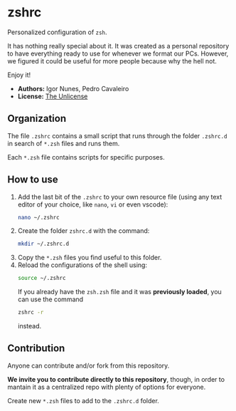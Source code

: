 # zshrc

Personalized configuration of `zsh`.

It has nothing really special about it. It was created as a personal repository to have everything ready to use for whenever we format our PCs. However, we figured it could be useful for more people because why the hell not.

Enjoy it!

* **Authors:** Igor Nunes, Pedro Cavaleiro
* **License:** [The Unlicense](LICENSE.md)


## Organization

The file `.zshrc` contains a small script that runs through the folder `.zshrc.d` in search of `*.zsh` files and runs them.

Each `*.zsh` file contains scripts for specific purposes.


## How to use

1. Add the last bit of the `.zshrc` to your own resource file (using any text editor of your choice, like `nano`, `vi` or even vscode):
   ```bash
   nano ~/.zshrc
   ```
2. Create the folder `zshrc.d` with the command:
   ```bash
   mkdir ~/.zshrc.d
   ```
3. Copy the `*.zsh` files you find useful to this folder.
4. Reload the configurations of the shell using:
   ```bash
   source ~/.zshrc
   ```
   If you already have the `zsh.zsh` file and it was **previously loaded**, you can use the command
   ```bash
   zshrc -r
   ```
   instead.


## Contribution

Anyone can contribute and/or fork from this repository.

**We invite you to contribute directly to this repository**, though, in order to mantain it as a centralized repo with plenty of options for everyone.

Create new `*.zsh` files to add to the `.zshrc.d` folder.
